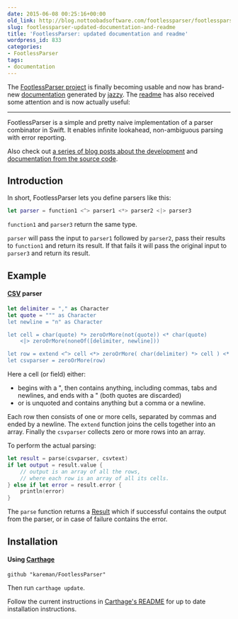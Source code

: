 ```yaml
---
date: 2015-06-08 00:25:16+00:00
old_link: http://blog.nottoobadsoftware.com/footlessparser/footlessparser-updated-documentation-and-readme/
slug: footlessparser-updated-documentation-and-readme
title: 'FootlessParser: updated documentation and readme'
wordpress_id: 833
categories:
- FootlessParser
tags:
- documentation
---
```


The [FootlessParser project](/blog/footlessparser/) is finally becoming usable and now has brand-new [documentation](http://kareman.github.io/FootlessParser/) generated by [jazzy](https://github.com/realm/jazzy). The [readme](https://github.com/kareman/FootlessParser) has also received some attention and is now actually useful:

* * *

FootlessParser is a simple and pretty naive implementation of a parser combinator in Swift. It enables infinite lookahead, non-ambiguous parsing with error reporting.

Also check out [a series of blog posts about the development](/blog/footlessparser/) and [documentation from the source code](http://kareman.github.io/FootlessParser/).

<!-- more -->

## Introduction

In short, FootlessParser lets you define parsers like this:
   
```swift
let parser = function1 <^> parser1 <*> parser2 <|> parser3
 ```

`function1` and `parser3` return the same type.

`parser` will pass the input to `parser1` followed by `parser2`, pass their results to `function1` and return its result. If that fails it will pass the original input to `parser3` and return its result.

## Example

#### [CSV](http://www.computerhope.com/jargon/c/csv.htm) parser


    
```swift
let delimiter = "," as Character
let quote = """ as Character
let newline = "n" as Character

let cell = char(quote) *> zeroOrMore(not(quote)) <* char(quote)
    <|> zeroOrMore(noneOf([delimiter, newline]))

let row = extend <^> cell <*> zeroOrMore( char(delimiter) *> cell ) <* char(newline)
let csvparser = zeroOrMore(row)
```

Here a cell (or field) either:

* begins with a ", then contains anything, including commas, tabs and newlines, and ends with a " (both quotes are discarded) 
* or is unquoted and contains anything but a comma or a newline.

Each row then consists of one or more cells, separated by commas and ended by a newline. The `extend` function joins the cells together into an array. 
Finally the `csvparser` collects zero or more rows into an array.

To perform the actual parsing:
    
```swift
let result = parse(csvparser, csvtext)
if let output = result.value {
    // output is an array of all the rows, 
    // where each row is an array of all its cells.
} else if let error = result.error {
    println(error)
}
```

The `parse` function returns a [Result](https://github.com/antitypical/Result) which if successful contains the output from the parser, or in case of failure contains the error.

## Installation

#### Using [Carthage](https://github.com/Carthage/Carthage)

 ```
 github "kareman/FootlessParser"
 ```

Then run `carthage update`.

Follow the current instructions in [Carthage's README](https://github.com/Carthage/Carthage#adding-frameworks-to-an-application) for up to date installation instructions.
